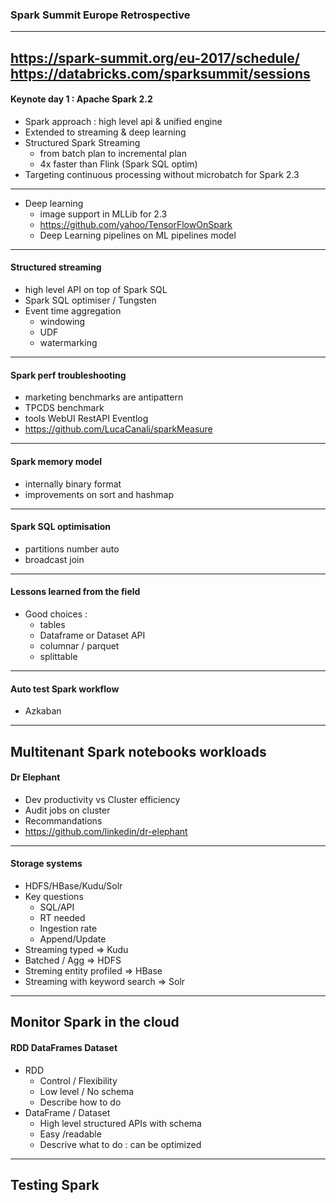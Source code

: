### Spark Summit Europe Retrospective
---
https://spark-summit.org/eu-2017/schedule/
https://databricks.com/sparksummit/sessions
---
#### Keynote day 1 : Apache Spark 2.2
* Spark approach : high level api & unified engine
* Extended to streaming & deep learning
* Structured Spark Streaming 
  * from batch plan to incremental plan
  * 4x faster than Flink (Spark SQL optim)
* Targeting continuous processing without microbatch for Spark 2.3
---
* Deep learning 
  * image support in MLLib for 2.3
  * https://github.com/yahoo/TensorFlowOnSpark
  * Deep Learning pipelines on ML pipelines model
---
#### Structured streaming
* high level API on top of Spark SQL
* Spark SQL optimiser / Tungsten
* Event time aggregation
  * windowing
  * UDF
  * watermarking
---
#### Spark perf troubleshooting
* marketing benchmarks are antipattern
* TPCDS benchmark
* tools WebUI RestAPI Eventlog
* https://github.com/LucaCanali/sparkMeasure
---
#### Spark memory model
* internally binary format
* improvements on sort and hashmap
---
#### Spark SQL optimisation
* partitions number auto
* broadcast join
---
#### Lessons learned from the field
* Good choices :
  * tables
  * Dataframe or Dataset API
  * columnar / parquet
  * splittable
---
#### Auto test Spark workflow
* Azkaban
---
Multitenant Spark notebooks workloads
---
#### Dr Elephant
* Dev productivity vs Cluster efficiency
* Audit jobs on cluster
* Recommandations
* https://github.com/linkedin/dr-elephant
---
#### Storage systems
* HDFS/HBase/Kudu/Solr
* Key questions
  * SQL/API
  * RT needed
  * Ingestion rate
  * Append/Update
* Streaming typed => Kudu
* Batched / Agg => HDFS
* Streming entity profiled => HBase
* Streaming with keyword search => Solr
---
Monitor Spark in the cloud
---
#### RDD DataFrames Dataset
* RDD
  * Control / Flexibility 
  * Low level / No schema
  * Describe how to do 
* DataFrame / Dataset
  * High level structured APIs with schema
  * Easy /readable
  * Descrive what to do : can be optimized
---
Testing Spark
---

